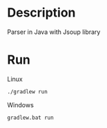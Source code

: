 # Description

Parser in Java with Jsoup library

# Run

Linux
```sh
./gradlew run
```
Windows
```sh
gradlew.bat run
```
